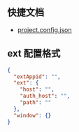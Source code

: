 ## 快捷文档
* [project.config.json](https://developers.weixin.qq.com/miniprogram/dev/devtools/projectconfig.html)


## ext 配置格式

```json
{
  "extAppid": "",
  "ext": {
    "host": "",
    "auth_host": "",
    "path": ""
  },
  "window": {}
}
```
